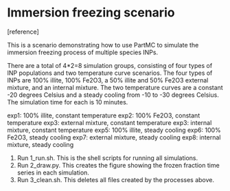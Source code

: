 
# Immersion freezing scenario

[reference]

This is a scenario demonstrating how to use PartMC to simulate the immersion freezing process of multiple species INPs.

There are a total of 4*2=8 simulation groups, consisting of four types of INP populations and two temperature curve scenarios. The four types of INPs are 100% illite, 100% Fe2O3, a 50% illite and 50% Fe2O3 external mixture, and an internal mixture. The two temperature curves are a constant -20 degrees Celsius and a steady cooling from -10 to -30 degrees Celsius. The simulation time for each is 10 minutes.

exp1: 100% illite, constant temperature
exp2: 100% Fe2O3, constant temperature
exp3: external mixture, constant temperature
exp3: internal mixture, constant temperature
exp5: 100% illite, steady cooling
exp6: 100% Fe2O3, steady cooling
exp7: external mixture, steady cooling
exp8: internal mixture, steady cooling

1. Run 1_run.sh. This is the shell scripts for running all simulations.
2. Run 2_draw.py. This creates the figure showing the frozen fraction time series in each simulation.
3. Run 3_clean.sh. This deletes all files created by the processes above.

